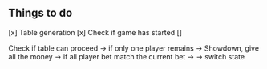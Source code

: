 ## Things to do 

[x] Table generation
[x] Check if game has started
[] 


Check if table can proceed
    -> if only one player remains
        -> Showdown, give all the money
    -> if all player bet match the current bet 
    -> -> switch state 